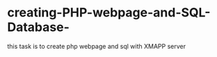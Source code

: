 # creating-PHP-webpage-and-SQL-Database-
this task is to create php webpage and sql with XMAPP server 
